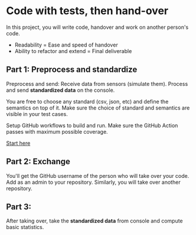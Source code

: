 # Code with tests, then hand-over

In this project, you will write code, handover and work on another person's code. 

- Readability = Ease and speed of handover
- Ability to refactor and extend = Final deliverable

## Part 1: Preprocess and standardize

Preprocess and send: Receive data from sensors (simulate them). Process and send **standardized data** on the console.

You are free to choose any standard (csv, json, etc) and define the semantics on top of it.
Make sure the choice of standard and semantics are visible in your test cases.

Setup GitHub workflows to build and run. Make sure the GitHub Action passes with maximum possible coverage.

[Start here](https://classroom.github.com/a/bP84afdN)

## Part 2: Exchange

You'll get the GitHub username of the person who will take over your code. Add as an admin to your repository.
Similarly, you will take over another repository.

## Part 3: 

After taking over, take the **standardized data** from console and compute basic statistics.
